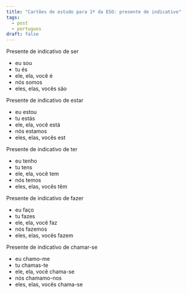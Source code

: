 ```yaml
---
title: "Cartões de estudo para 1º da ESO: presente de indicativo"
tags:
  - post
  - portugues
draft: false
---
```

<e-card color="1">
  <div>Presente de indicativo de ser</div>
  <div>
    <ul>
      <li>eu sou </li>
      <li>tu és </li>
      <li>ele, ela, você é </li>
      <li>nós somos </li>
      <li>eles, elas, vocês são </li>
    </ul>
  </div>
</e-card>

<e-card color="1">
  <div>Presente de indicativo de estar</div>
  <div>
    <ul>
      <li>eu estou </li>
      <li>tu estás </li>
      <li>ele, ela, você está </li>
      <li>nós estamos </li>
      <li>eles, elas, vocês est </li>
    </ul>
  </div>
</e-card>

<e-card color="1">
  <div>Presente de indicativo de ter</div>
  <div>
    <ul>
      <li>eu tenho </li>
      <li>tu tens </li>
      <li>ele, ela, você tem </li>
      <li>nós temos </li>
      <li>eles, elas, vocês têm </li>
    </ul>
  </div>
</e-card>

<e-card color="1">
  <div>Presente de indicativo de fazer</div>
  <div>
    <ul>
      <li>eu faço </li>
      <li>tu fazes </li>
      <li>ele, ela, você faz </li>
      <li>nós fazemos </li>
      <li>eles, elas, vocês fazem </li>
    </ul>
  </div>
</e-card>

<e-card color="1">
  <div>Presente de indicativo de chamar-se</div>
  <div>
    <ul>
      <li>eu chamo-me </li>
      <li>tu chamas-te </li>
      <li>ele, ela, você chama-se </li>
      <li>nós chamamo-nos </li>
      <li>eles, elas, vocês chama-se </li>
    </ul>
  </div>
</e-card>